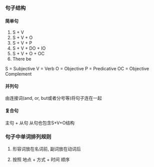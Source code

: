 ### 句子结构
#### 简单句
1. S + V
2. S + V + O
3. S + V + P
4. S + V + DO + IO
5. S + V + O + OC
6. There be

S = Subjective
V = Verb
O = Objective
P = Predicative
OC = Objective Complement

#### 并列句
由连接词(and, or, but或者分号等)将句子连在一起


#### 复合句
主句 + 从句
从句也包含S+V+O结构

### 句子中单词排列规则
1. 形容词放在名词前, 副词放在动词后

2. 按照 地点 + 方式 + 时间 顺序


